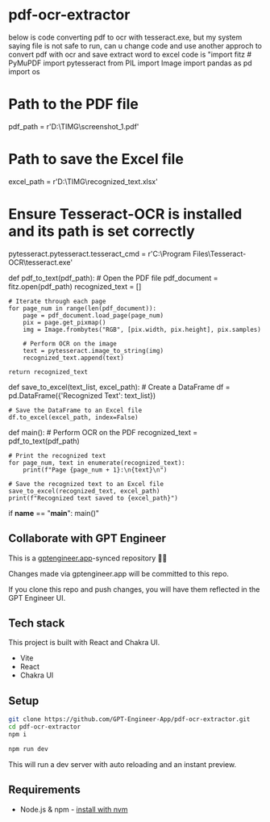 # pdf-ocr-extractor

below is code converting pdf to ocr with tesseract.exe, but my system saying file is not safe to run, can u change code and use another approch to convert pdf with ocr and save extract word to excel code is  "import fitz  # PyMuPDF
import pytesseract
from PIL import Image
import pandas as pd
import os

# Path to the PDF file
pdf_path = r'D:\TIMG\screenshot_1.pdf'

# Path to save the Excel file
excel_path = r'D:\TIMG\recognized_text.xlsx'

# Ensure Tesseract-OCR is installed and its path is set correctly
pytesseract.pytesseract.tesseract_cmd = r'C:\Program Files\Tesseract-OCR\tesseract.exe'

def pdf_to_text(pdf_path):
    # Open the PDF file
    pdf_document = fitz.open(pdf_path)
    recognized_text = []

    # Iterate through each page
    for page_num in range(len(pdf_document)):
        page = pdf_document.load_page(page_num)
        pix = page.get_pixmap()
        img = Image.frombytes("RGB", [pix.width, pix.height], pix.samples)

        # Perform OCR on the image
        text = pytesseract.image_to_string(img)
        recognized_text.append(text)

    return recognized_text

def save_to_excel(text_list, excel_path):
    # Create a DataFrame
    df = pd.DataFrame({'Recognized Text': text_list})

    # Save the DataFrame to an Excel file
    df.to_excel(excel_path, index=False)

def main():
    # Perform OCR on the PDF
    recognized_text = pdf_to_text(pdf_path)

    # Print the recognized text
    for page_num, text in enumerate(recognized_text):
        print(f"Page {page_num + 1}:\n{text}\n")

    # Save the recognized text to an Excel file
    save_to_excel(recognized_text, excel_path)
    print(f"Recognized text saved to {excel_path}")

if __name__ == "__main__":
    main()"
 

## Collaborate with GPT Engineer

This is a [gptengineer.app](https://gptengineer.app)-synced repository 🌟🤖

Changes made via gptengineer.app will be committed to this repo.

If you clone this repo and push changes, you will have them reflected in the GPT Engineer UI.

## Tech stack

This project is built with React and Chakra UI.

- Vite
- React
- Chakra UI

## Setup

```sh
git clone https://github.com/GPT-Engineer-App/pdf-ocr-extractor.git
cd pdf-ocr-extractor
npm i
```

```sh
npm run dev
```

This will run a dev server with auto reloading and an instant preview.

## Requirements

- Node.js & npm - [install with nvm](https://github.com/nvm-sh/nvm#installing-and-updating)
